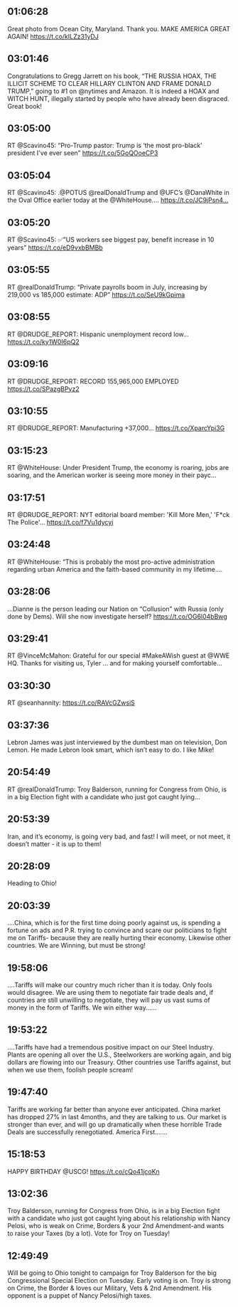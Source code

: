 ## 01:06:28
Great photo from Ocean City, Maryland. Thank you. MAKE AMERICA GREAT AGAIN! https://t.co/kILZz31yDJ
## 03:01:46
Congratulations to Gregg Jarrett on his book, “THE RUSSIA HOAX, THE ILLICIT SCHEME TO CLEAR HILLARY CLINTON AND FRAME DONALD TRUMP,” going to #1 on @nytimes and Amazon. It is indeed a HOAX and WITCH HUNT, illegally started by people who have already been disgraced. Great book!
## 03:05:00
RT @Scavino45: “Pro-Trump pastor: Trump is ‘the most pro-black’ president I've ever seen” https://t.co/5GoQOoeCP3
## 03:05:04
RT @Scavino45: .@POTUS @realDonaldTrump and @UFC’s @DanaWhite in the Oval Office earlier today at the @WhiteHouse.... https://t.co/JC9jPsn4…
## 03:05:20
RT @Scavino45: ✅”US workers see biggest pay, benefit increase in 10 years” https://t.co/eD9vxbBMBb
## 03:05:55
RT @realDonaldTrump: “Private payrolls boom in July, increasing by 219,000 vs 185,000 estimate: ADP” https://t.co/SeU9kGpima
## 03:08:55
RT @DRUDGE_REPORT: Hispanic unemployment record low... https://t.co/ky1W0I6pQ2
## 03:09:16
RT @DRUDGE_REPORT: RECORD 155,965,000 EMPLOYED https://t.co/SPazgBPyz2
## 03:10:55
RT @DRUDGE_REPORT: Manufacturing +37,000... https://t.co/XparcYpi3G
## 03:15:23
RT @WhiteHouse: Under President Trump, the economy is roaring, jobs are soaring, and the American worker is seeing more money in their payc…
## 03:17:51
RT @DRUDGE_REPORT: NYT editorial board member: 'Kill More Men,' 'F*ck The Police'... https://t.co/f7Vu1dycyi
## 03:24:48
RT @WhiteHouse: “This is probably the most pro-active administration regarding urban America and the faith-based community in my lifetime.…
## 03:28:06
...Dianne is the person leading our Nation on “Collusion” with Russia (only done by Dems). Will she now investigate herself? https://t.co/OG6l04bBwg
## 03:29:41
RT @VinceMcMahon: Grateful for our special #MakeAWish guest at @WWE HQ. Thanks for visiting us, Tyler … and for making yourself comfortable…
## 03:30:30
RT @seanhannity: https://t.co/RAVcGZwsiS
## 03:37:36
Lebron James was just interviewed by the dumbest man on television, Don Lemon. He made Lebron look smart, which isn’t easy to do. I like Mike!
## 20:54:49
RT @realDonaldTrump: Troy Balderson, running for Congress from Ohio, is in a big Election fight with a candidate who just got caught lying…
## 20:53:39
Iran, and it’s economy, is going very bad, and fast! I will meet, or not meet, it doesn’t matter - it is up to them!
## 20:28:09
Heading to Ohio!
## 20:03:39
....China, which is for the first time doing poorly against us, is spending a fortune on ads and P.R. trying to convince and scare our politicians to fight me on Tariffs- because they are really hurting their economy. Likewise other countries. We are Winning, but must be strong!
## 19:58:06
....Tariffs will make our country much richer than it is today. Only fools would disagree. We are using them to negotiate fair trade deals and, if countries are still unwilling to negotiate, they will pay us vast sums of money in the form of Tariffs. We win either way......
## 19:53:22
....Tariffs have had a tremendous positive impact on our Steel Industry. Plants are opening all over the U.S., Steelworkers are working again, and big dollars are flowing into our Treasury. Other countries use Tariffs against, but when we use them, foolish people scream!
## 19:47:40
Tariffs are working far better than anyone ever anticipated. China market has dropped 27% in last 4months, and they are talking to us. Our market is stronger than ever, and will go up dramatically when these horrible Trade Deals are successfully renegotiated. America First.......
## 15:18:53
HAPPY BIRTHDAY @USCG! https://t.co/cQo41jcoKn
## 13:02:36
Troy Balderson, running for Congress from Ohio, is in a big Election fight with a candidate who just got caught lying about his relationship with Nancy Pelosi, who is weak on Crime, Borders &amp; your 2nd Amendment-and wants to raise your Taxes (by a lot). Vote for Troy on Tuesday!
## 12:49:49
Will be going to Ohio tonight to campaign for Troy Balderson for the big Congressional Special Election on Tuesday. Early voting is on. Troy is strong on Crime, the Border &amp; loves our Military, Vets &amp; 2nd Amendment. His opponent is a puppet of Nancy Pelosi/high taxes.
